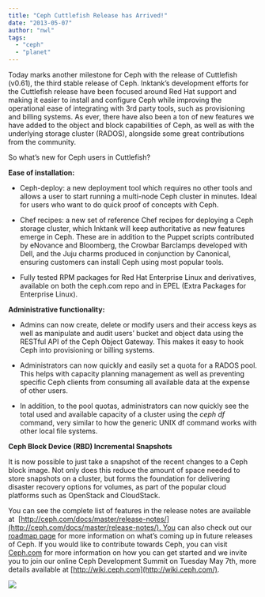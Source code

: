 ```yaml
---
title: "Ceph Cuttlefish Release has Arrived!"
date: "2013-05-07"
author: "nwl"
tags: 
  - "ceph"
  - "planet"
---
```


­­Today marks another milestone for Ceph with the release of Cuttlefish (v0.61), the third stable release of Ceph. Inktank’s development efforts for the Cuttlefish release have been focused around Red Hat support and making it easier to install and configure Ceph while improving the operational ease of integrating with 3rd party tools, such as provisioning and billing systems. As ever, there have also been a ton of new features we have added to the object and block capabilities of Ceph, as well as with the underlying storage cluster (RADOS), alongside some great contributions from the community.

So what’s new for Ceph users in Cuttlefish?

**Ease of installation:**

- Ceph-deploy: a new deployment tool which requires no other tools and allows a user to start running a multi-node Ceph cluster in minutes. Ideal for users who want to do quick proof of concepts with Ceph.

- Chef recipes: a new set of reference Chef recipes for deploying a Ceph storage cluster, which Inktank will keep authoritative as new features emerge in Ceph. These are in addition to the Puppet scripts contributed by eNovance and Bloomberg, the Crowbar Barclamps developed with Dell, and the Juju charms produced in conjunction by Canonical, ensuring customers can install Ceph using most popular tools.

- Fully tested RPM packages for Red Hat Enterprise Linux and derivatives, available on both the ceph.com repo and in EPEL (Extra Packages for Enterprise Linux).

**Administrative functionality:**

- Admins can now create, delete or modify users and their access keys as well as manipulate and audit users’ bucket and object data using the RESTful API of the Ceph Object Gateway. This makes it easy to hook Ceph into provisioning or billing systems.

- Administrators can now quickly and easily set a quota for a RADOS pool. This helps with capacity planning management as well as preventing specific Ceph clients from consuming all available data at the expense of other users.

- In addition, to the pool quotas, administrators can now quickly see the total used and available capacity of a cluster using the _ceph df_ command, very similar to how the generic UNIX df command works with other local file systems.

**Ceph Block Device (RBD) Incremental Snapshots**

It is now possible to just take a snapshot of the recent changes to a Ceph block image. Not only does this reduce the amount of space needed to store snapshots on a cluster, but forms the foundation for delivering disaster recovery options for volumes, as part of the popular cloud platforms such as OpenStack and CloudStack.

You can see the complete list of features in the release notes are available at  [http://ceph.com/docs/master/release-notes/](http://ceph.com/docs/master/release-notes/). You can also check out our [roadmap page](http://www.inktank.com/about-inktank/roadmap/) for more information on what’s coming up in future releases of Ceph. If you would like to contribute towards Ceph, you can visit [Ceph.com](http://ceph.com/) for more information on how you can get started and we invite you to join our online Ceph Development Summit on Tuesday May 7th, more details available at [http://wiki.ceph.com](http://wiki.ceph.com/).

![](http://track.hubspot.com/__ptq.gif?a=265024&k=14&bu=http%3A%2F%2Fwww.inktank.com&r=http%3A%2F%2Fwww.inktank.com%2Fceph-blog%2Fceph-cuttlefish-release-has-arrived-2%2F&bvt=rss&p=wordpress)
